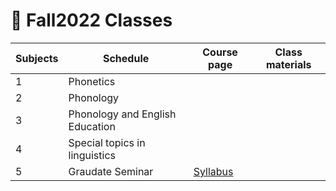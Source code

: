 # 🌿 Fall2022 Classes

| Subjects | Schedule | Course page | Class materials |
|---|---|---|---|
| 1 | Phonetics |  |  |
| 2 | Phonology |  |  |
| 3 | Phonology and English Education |  |  |
| 4 | Special topics in linguistics |  |  |
| 5 | Graudate Seminar | [Syllabus](/Grad_Seminar.md) | |


